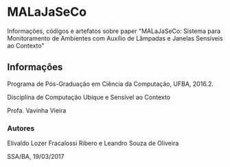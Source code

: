 # MALaJaSeCo
Informações, códigos e artefatos sobre paper "MALaJaSeCo: Sistema para Monitoramento de Ambientes com Auxílio de Lâmpadas e Janelas Sensíveis ao Contexto"

## Informações
Programa de Pós-Graduação em Ciência da Computação, UFBA, 2016.2.

Disciplina de Computação Ubíque e Sensível ao Contexto

Profa. Vavinha Vieira

### Autores
Elivaldo Lozer Fracalossi Ribero e Leandro Souza de Oliveira

SSA/BA, 19/03/2017
